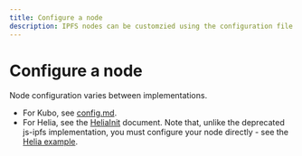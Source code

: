 ```yaml
---
title: Configure a node
description: IPFS nodes can be customzied using the configuration file. The default values should be fine for most use-cases. However, you may want to make some changes if you are running a specialized IPFS node, or simply want to tweak things to your liking.
---
```


# Configure a node

Node configuration varies between implementations.

- For Kubo, see [config.md](https://github.com/ipfs/kubo/blob/master/docs/config.md). 
- For Helia, see the [HeliaInit](https://ipfs.github.io/helia/interfaces/helia.HeliaInit.html) document. Note that, unlike the deprecated js-ipfs implementation, you must configure your node directly - see the [Helia example](https://github.com/ipfs/helia/wiki/Migrating-from-js-IPFS#config).


